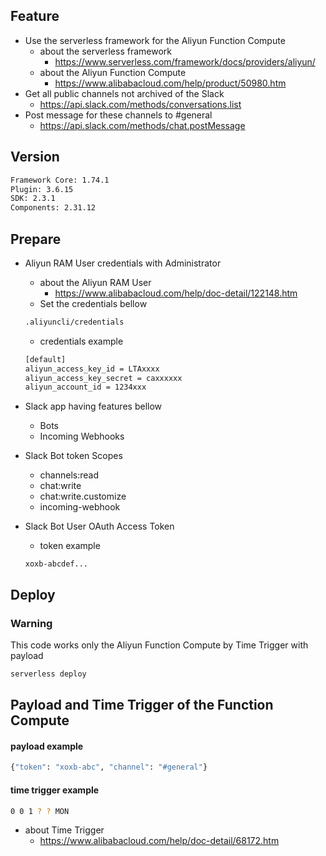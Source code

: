 ## Feature
- Use the serverless framework for the Aliyun Function Compute
  - about the serverless framework
    - https://www.serverless.com/framework/docs/providers/aliyun/
  - about the Aliyun Function Compute
    - https://www.alibabacloud.com/help/product/50980.htm
- Get all public channels not archived of the Slack
  - https://api.slack.com/methods/conversations.list
- Post message for these channels to #general
  - https://api.slack.com/methods/chat.postMessage


## Version
```sh
Framework Core: 1.74.1
Plugin: 3.6.15
SDK: 2.3.1
Components: 2.31.12
```


## Prepare
- Aliyun RAM User credentials with Administrator
  - about the Aliyun RAM User
    - https://www.alibabacloud.com/help/doc-detail/122148.htm
  - Set the credentials bellow
  ```sh
  .aliyuncli/credentials
  ```
  - credentials example
  ```sh
  [default]
  aliyun_access_key_id = LTAxxxx
  aliyun_access_key_secret = caxxxxxx
  aliyun_account_id = 1234xxx
  ```

- Slack app having features bellow
  - Bots
  - Incoming Webhooks
- Slack Bot token Scopes
  - channels:read
  - chat:write
  - chat:write.customize
  - incoming-webhook
- Slack Bot User OAuth Access Token
  - token example
  ```
  xoxb-abcdef...
  ```


## Deploy
### Warning
This code works only the Aliyun Function Compute by Time Trigger with payload

```sh
serverless deploy
```

## Payload and Time Trigger of the Function Compute
#### payload example
```sh
{"token": "xoxb-abc", "channel": "#general"}
```

#### time trigger example
```sh
0 0 1 ? ? MON
```
- about Time Trigger
  - https://www.alibabacloud.com/help/doc-detail/68172.htm
